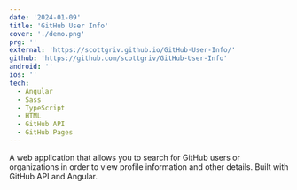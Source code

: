 ```yaml
---
date: '2024-01-09'
title: 'GitHub User Info'
cover: './demo.png'
prg: ''
external: 'https://scottgriv.github.io/GitHub-User-Info/'
github: 'https://github.com/scottgriv/GitHub-User-Info'
android: ''
ios: ''
tech:
  - Angular
  - Sass
  - TypeScript
  - HTML
  - GitHub API
  - GitHub Pages
---
```


A web application that allows you to search for GitHub users or organizations in order to view profile information and other details. Built with GitHub API and Angular.
